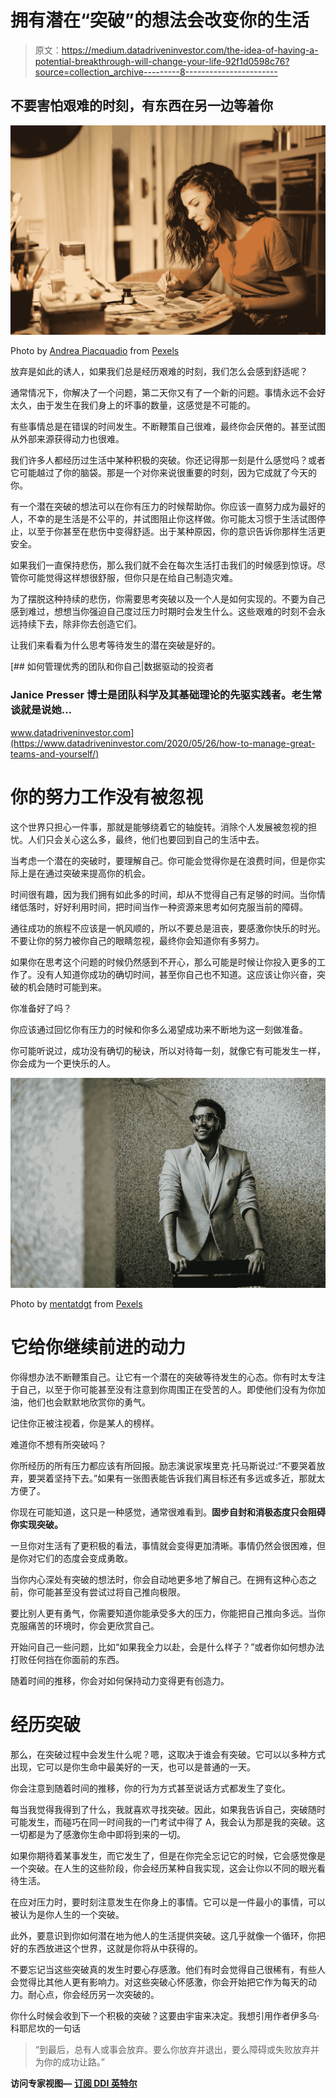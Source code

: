 # 拥有潜在“突破”的想法会改变你的生活

> 原文：<https://medium.datadriveninvestor.com/the-idea-of-having-a-potential-breakthrough-will-change-your-life-92f1d0598c76?source=collection_archive---------8----------------------->

## 不要害怕艰难的时刻，有东西在另一边等着你

![](img/0b81e6fea30250780165e21125fbc15d.png)

Photo by [Andrea Piacquadio](https://www.pexels.com/@olly?utm_content=attributionCopyText&utm_medium=referral&utm_source=pexels) from [Pexels](https://www.pexels.com/photo/young-woman-painting-on-paper-at-workplace-3771055/?utm_content=attributionCopyText&utm_medium=referral&utm_source=pexels)

放弃是如此的诱人，如果我们总是经历艰难的时刻，我们怎么会感到舒适呢？

通常情况下，你解决了一个问题，第二天你又有了一个新的问题。事情永远不会好太久，由于发生在我们身上的坏事的数量，这感觉是不可能的。

有些事情总是在错误的时间发生。不断鞭策自己很难，最终你会厌倦的。甚至试图从外部来源获得动力也很难。

我们许多人都经历过生活中某种积极的突破。你还记得那一刻是什么感觉吗？或者它可能越过了你的脑袋。那是一个对你来说很重要的时刻，因为它成就了今天的你。

有一个潜在突破的想法可以在你有压力的时候帮助你。你应该一直努力成为最好的人，不幸的是生活是不公平的，并试图阻止你这样做。你可能太习惯于生活试图停止，以至于你甚至在悲伤中变得舒适。出于某种原因，你的意识告诉你那样生活更安全。

如果我们一直保持悲伤，那么我们就不会在每次生活打击我们的时候感到惊讶。尽管你可能觉得这样想很舒服，但你只是在给自己制造灾难。

为了摆脱这种持续的悲伤，你需要思考突破以及一个人是如何实现的。不要为自己感到难过，想想当你强迫自己度过压力时期时会发生什么。这些艰难的时刻不会永远持续下去，除非你去创造它们。

让我们来看看为什么思考等待发生的潜在突破是好的。

[](https://www.datadriveninvestor.com/2020/05/26/how-to-manage-great-teams-and-yourself/) [## 如何管理优秀的团队和你自己|数据驱动的投资者

### Janice Presser 博士是团队科学及其基础理论的先驱实践者。老生常谈就是说她…

www.datadriveninvestor.com](https://www.datadriveninvestor.com/2020/05/26/how-to-manage-great-teams-and-yourself/) 

# 你的努力工作没有被忽视

这个世界只担心一件事，那就是能够绕着它的轴旋转。消除个人发展被忽视的担忧。人们只会关心这么多，最终，他们也要回到自己的生活中去。

当考虑一个潜在的突破时，要理解自己。你可能会觉得你是在浪费时间，但是你实际上是在通过突破来提高你的机会。

时间很有趣，因为我们拥有如此多的时间，却从不觉得自己有足够的时间。当你情绪低落时，好好利用时间，把时间当作一种资源来思考如何克服当前的障碍。

通往成功的旅程不应该是一帆风顺的，所以不要总是沮丧，要感激你快乐的时光。不要让你的努力被你自己的眼睛忽视，最终你会知道你有多努力。

如果你在思考这个问题的时候仍然感到不开心，那么可能是时候让你投入更多的工作了。没有人知道你成功的确切时间，甚至你自己也不知道。这应该让你兴奋，突破的机会随时可能到来。

你准备好了吗？

你应该通过回忆你有压力的时候和你多么渴望成功来不断地为这一刻做准备。

你可能听说过，成功没有确切的秘诀，所以对待每一刻，就像它有可能发生一样，你会成为一个更快乐的人。

![](img/c3b5e4d960b448966902a78570208230.png)

Photo by [mentatdgt](https://www.pexels.com/@mentatdgt-330508?utm_content=attributionCopyText&utm_medium=referral&utm_source=pexels) from [Pexels](https://www.pexels.com/photo/man-in-blue-formal-jacket-in-front-of-black-wooden-chair-1143793/?utm_content=attributionCopyText&utm_medium=referral&utm_source=pexels)

# 它给你继续前进的动力

你得想办法不断鞭策自己。让它有一个潜在的突破等待发生的心态。你有时太专注于自己，以至于你可能甚至没有注意到你周围正在受苦的人。即使他们没有为你加油，他们也会默默地欣赏你的勇气。

记住你正被注视着，你是某人的榜样。

难道你不想有所突破吗？

你所经历的所有压力都应该有所回报。励志演说家埃里克·托马斯说过:“不要哭着放弃，要哭着坚持下去。”如果有一张图表能告诉我们离目标还有多远或多近，那就太方便了。

你现在可能知道，这只是一种感觉，通常很难看到。**固步自封和消极态度只会阻碍你实现突破。**

一旦你对生活有了更积极的看法，事情就会变得更加清晰。事情仍然会很困难，但是你对它们的态度会变成勇敢。

当你内心深处有突破的想法时，你会自动地更多地了解自己。在拥有这种心态之前，你可能甚至没有尝试过将自己推向极限。

要比别人更有勇气，你需要知道你能承受多大的压力，你能把自己推向多远。当你克服痛苦的环境时，你会更欣赏自己。

开始问自己一些问题，比如“如果我全力以赴，会是什么样子？”或者你如何想办法打败任何挡在你面前的东西。

随着时间的推移，你会对如何保持动力变得更有创造力。

# 经历突破

那么，在突破过程中会发生什么呢？嗯，这取决于谁会有突破。它可以以多种方式出现，它可以是你生命中最美好的一天，也可以是普通的一天。

你会注意到随着时间的推移，你的行为方式甚至说话方式都发生了变化。

每当我觉得我得到了什么，我就喜欢寻找突破。因此，如果我告诉自己，突破随时可能发生，而碰巧在同一时间我的一门考试中得了 A，我会认为那是我的突破。这一切都是为了感激你生命中即将到来的一切。

如果你期待着某事发生，而它发生了，但是在你完全忘记它的时候，它会感觉像是一个突破。在人生的这些阶段，你会经历某种自我实现，这会让你以不同的眼光看待生活。

在应对压力时，要时刻注意发生在你身上的事情。它可以是一件最小的事情，可以被认为是你人生的一个突破。

此外，要意识到你如何潜在地为他人的生活提供突破。这几乎就像一个循环，你把好的东西放进这个世界，这就是你将从中获得的。

不要忘记当这些突破真的发生时要心存感激。他们有时会觉得自己很稀有，有些人会觉得比其他人更有影响力。对这些突破心怀感激，你会开始把它作为每天的动力。耐心点，你会经历另一次突破的。

你什么时候会收到下一个积极的突破？这要由宇宙来决定。我想引用作者伊多乌·科耶尼坎的一句话

> “到最后，总有人或事会放弃。要么你放弃并退出，要么障碍或失败放弃并为你的成功让路。”

**访问专家视图—** [**订阅 DDI 英特尔**](https://datadriveninvestor.com/ddi-intel)